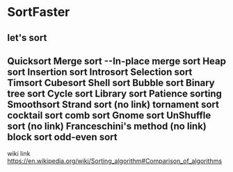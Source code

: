 # SortFaster
let's sort
---
Quicksort
Merge sort
--In-place merge sort
Heap sort
Insertion sort
Introsort
Selection sort
Timsort
Cubesort
Shell sort
Bubble sort
Binary tree sort
Cycle sort
Library sort
Patience sorting
Smoothsort
Strand sort (no link)
tornament sort
cocktail sort
comb sort
Gnome sort
UnShuffle sort (no link)
Franceschini's method (no link)
block sort
odd-even sort
---
wiki link
https://en.wikipedia.org/wiki/Sorting_algorithm#Comparison_of_algorithms